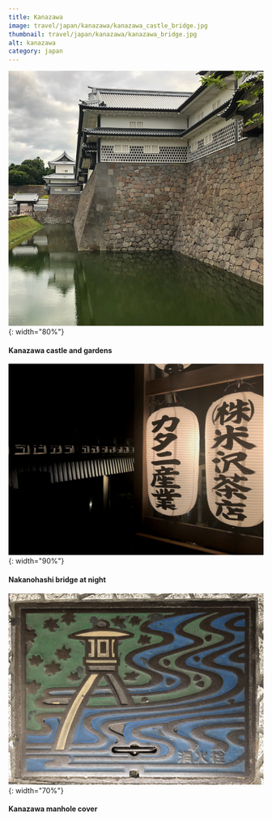```yaml
---
title: Kanazawa
image: travel/japan/kanazawa/kanazawa_castle_bridge.jpg
thumbnail: travel/japan/kanazawa/kanazawa_bridge.jpg
alt: kanazawa
category: japan
---
```


![kanazawa castle bridge](./assets/img/travel/japan/kanazawa/kanazawa_castle.jpg){: width="80%"}

#### Kanazawa castle and gardens

![kanazawa bridge](./assets/img/travel/japan/kanazawa/kanazawa_bridge.jpg){: width="90%"}

#### Nakanohashi bridge at night

![kanazawa street cover ](./assets/img/travel/japan/kanazawa/kanazawa_cover.jpg){: width="70%"}

#### Kanazawa manhole cover
